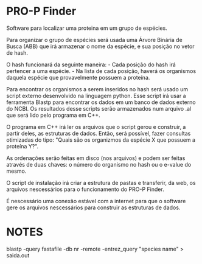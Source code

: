 # PRO-P Finder

Software para localizar uma proteina em um grupo de espécies.

Para organizar o grupo de espécies será usada uma Árvore Binária de Busca (ABB) que irá armazenar o nome da espécie, e sua posição no vetor de hash.

O hash funcionará da seguinte maneira: 
    - Cada posição do hash irá pertencer a uma espécie.
    - Na lista de cada posição, haverá os organismos daquela espécie que provavelmente possuem a proteína.

Para encontrar os organismos a serem inseridos no hash será usado um script externo desenvolvido na linguagem python. Esse script irá usar a ferramenta Blastp para encontrar os dados em um banco de dados externo do NCBI. Os resultados desse scripts serão armazenados num arquivo .al que será lido pelo programa em C++. 

O programa em C++ irá ler os arquivos que o script gerou e construir, a partir deles, as estruturas de dados. Então, será possível, fazer consultas otimizadas do tipo: "Quais são os organizmos da espécie X que possuem a proteína Y?".

As ordenações serão feitas em disco (nos arquivos) e podem ser feitas através de duas chaves: o número do organismo no hash ou o e-value do mesmo.

O script de instalação irá criar a estrutura de pastas e transferir, da web, os arquivos nescessários para o funcionamento do PRO-P Finder.

É nescessário uma conexão estável com a internet para que o software gere os arquivos nescessários para construir as estruturas de dados.


# NOTES

blastp -query fastafile -db nr -remote -entrez_query "species name" > saida.out
